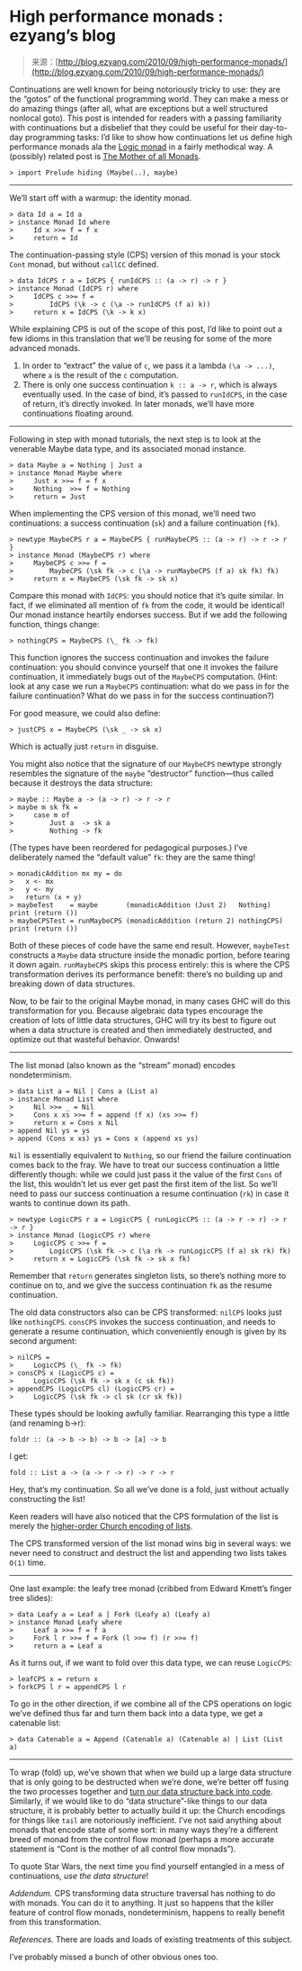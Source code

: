 <!--yml
category: 未分类
date: 2024-07-01 18:18:08
-->

# High performance monads : ezyang’s blog

> 来源：[http://blog.ezyang.com/2010/09/high-performance-monads/](http://blog.ezyang.com/2010/09/high-performance-monads/)

Continuations are well known for being notoriously tricky to use: they are the “gotos” of the functional programming world. They can make a mess or do amazing things (after all, what are exceptions but a well structured nonlocal goto). This post is intended for readers with a passing familiarity with continuations but a disbelief that they could be useful for their day-to-day programming tasks: I’d like to show how continuations let us define high performance monads ala the [Logic monad](http://hackage.haskell.org/package/logict) in a fairly methodical way. A (possibly) related post is [The Mother of all Monads](http://blog.sigfpe.com/2008/12/mother-of-all-monads.html).

```
> import Prelude hiding (Maybe(..), maybe)

```

* * *

We’ll start off with a warmup: the identity monad.

```
> data Id a = Id a
> instance Monad Id where
>     Id x >>= f = f x
>     return = Id

```

The continuation-passing style (CPS) version of this monad is your stock `Cont` monad, but without `callCC` defined.

```
> data IdCPS r a = IdCPS { runIdCPS :: (a -> r) -> r }
> instance Monad (IdCPS r) where
>     IdCPS c >>= f =
>         IdCPS (\k -> c (\a -> runIdCPS (f a) k))
>     return x = IdCPS (\k -> k x)

```

While explaining CPS is out of the scope of this post, I’d like to point out a few idioms in this translation that we’ll be reusing for some of the more advanced monads.

1.  In order to “extract” the value of `c`, we pass it a lambda `(\a -> ...)`, where `a` is the result of the `c` computation.
2.  There is only one success continuation `k :: a -> r`, which is always eventually used. In the case of bind, it’s passed to `runIdCPS`, in the case of return, it’s directly invoked. In later monads, we’ll have more continuations floating around.

* * *

Following in step with monad tutorials, the next step is to look at the venerable Maybe data type, and its associated monad instance.

```
> data Maybe a = Nothing | Just a
> instance Monad Maybe where
>     Just x >>= f = f x
>     Nothing  >>= f = Nothing
>     return = Just

```

When implementing the CPS version of this monad, we’ll need two continuations: a success continuation (`sk`) and a failure continuation (`fk`).

```
> newtype MaybeCPS r a = MaybeCPS { runMaybeCPS :: (a -> r) -> r -> r }
> instance Monad (MaybeCPS r) where
>     MaybeCPS c >>= f =
>         MaybeCPS (\sk fk -> c (\a -> runMaybeCPS (f a) sk fk) fk)
>     return x = MaybeCPS (\sk fk -> sk x)

```

Compare this monad with `IdCPS`: you should notice that it’s quite similar. In fact, if we eliminated all mention of `fk` from the code, it would be identical! Our monad instance heartily endorses success. But if we add the following function, things change:

```
> nothingCPS = MaybeCPS (\_ fk -> fk)

```

This function ignores the success continuation and invokes the failure continuation: you should convince yourself that one it invokes the failure continuation, it immediately bugs out of the `MaybeCPS` computation. (Hint: look at any case we run a `MaybeCPS` continuation: what do we pass in for the failure continuation? What do we pass in for the success continuation?)

For good measure, we could also define:

```
> justCPS x = MaybeCPS (\sk _ -> sk x)

```

Which is actually just `return` in disguise.

You might also notice that the signature of our `MaybeCPS` newtype strongly resembles the signature of the `maybe` “destructor” function—thus called because it destroys the data structure:

```
> maybe :: Maybe a -> (a -> r) -> r -> r
> maybe m sk fk =
>     case m of
>         Just a  -> sk a
>         Nothing -> fk

```

(The types have been reordered for pedagogical purposes.) I’ve deliberately named the “default value” `fk`: they are the same thing!

```
> monadicAddition mx my = do
>   x <- mx
>   y <- my
>   return (x + y)
> maybeTest    = maybe       (monadicAddition (Just 2)   Nothing)    print (return ())
> maybeCPSTest = runMaybeCPS (monadicAddition (return 2) nothingCPS) print (return ())

```

Both of these pieces of code have the same end result. However, `maybeTest` constructs a `Maybe` data structure inside the monadic portion, before tearing it down again. `runMaybeCPS` skips this process entirely: this is where the CPS transformation derives its performance benefit: there’s no building up and breaking down of data structures.

Now, to be fair to the original Maybe monad, in many cases GHC will do this transformation for you. Because algebraic data types encourage the creation of lots of little data structures, GHC will try its best to figure out when a data structure is created and then immediately destructed, and optimize out that wasteful behavior. Onwards!

* * *

The list monad (also known as the “stream” monad) encodes nondeterminism.

```
> data List a = Nil | Cons a (List a)
> instance Monad List where
>     Nil >>= _ = Nil
>     Cons x xs >>= f = append (f x) (xs >>= f)
>     return x = Cons x Nil
> append Nil ys = ys
> append (Cons x xs) ys = Cons x (append xs ys)

```

`Nil` is essentially equivalent to `Nothing`, so our friend the failure continuation comes back to the fray. We have to treat our success continuation a little differently though: while we could just pass it the value of the first `Cons` of the list, this wouldn’t let us ever get past the first item of the list. So we’ll need to pass our success continuation a resume continuation (`rk`) in case it wants to continue down its path.

```
> newtype LogicCPS r a = LogicCPS { runLogicCPS :: (a -> r -> r) -> r -> r }
> instance Monad (LogicCPS r) where
>     LogicCPS c >>= f =
>         LogicCPS (\sk fk -> c (\a rk -> runLogicCPS (f a) sk rk) fk)
>     return x = LogicCPS (\sk fk -> sk x fk)

```

Remember that `return` generates singleton lists, so there’s nothing more to continue on to, and we give the success continuation `fk` as the resume continuation.

The old data constructors also can be CPS transformed: `nilCPS` looks just like `nothingCPS`. `consCPS` invokes the success continuation, and needs to generate a resume continuation, which conveniently enough is given by its second argument:

```
> nilCPS =
>     LogicCPS (\_ fk -> fk)
> consCPS x (LogicCPS c) =
>     LogicCPS (\sk fk -> sk x (c sk fk))
> appendCPS (LogicCPS cl) (LogicCPS cr) =
>     LogicCPS (\sk fk -> cl sk (cr sk fk))

```

These types should be looking awfully familiar. Rearranging this type a little (and renaming b→r):

```
foldr :: (a -> b -> b) -> b -> [a] -> b

```

I get:

```
fold :: List a -> (a -> r -> r) -> r -> r

```

Hey, that’s my continuation. So all we’ve done is a fold, just without actually constructing the list!

Keen readers will have also noticed that the CPS formulation of the list is merely the [higher-order Church encoding of lists](http://en.wikipedia.org/wiki/Church_encoding#Higher-order_function).

The CPS transformed version of the list monad wins big in several ways: we never need to construct and destruct the list and appending two lists takes `O(1)` time.

* * *

One last example: the leafy tree monad (cribbed from Edward Kmett’s finger tree slides):

```
> data Leafy a = Leaf a | Fork (Leafy a) (Leafy a)
> instance Monad Leafy where
>     Leaf a >>= f = f a
>     Fork l r >>= f = Fork (l >>= f) (r >>= f)
>     return a = Leaf a

```

As it turns out, if we want to fold over this data type, we can reuse `LogicCPS`:

```
> leafCPS x = return x
> forkCPS l r = appendCPS l r

```

To go in the other direction, if we combine all of the CPS operations on logic we’ve defined thus far and turn them back into a data type, we get a catenable list:

```
> data Catenable a = Append (Catenable a) (Catenable a) | List (List a)

```

* * *

To wrap (fold) up, we’ve shown that when we build up a large data structure that is only going to be destructed when we’re done, we’re better off fusing the two processes together and [turn our data structure back into code](http://blog.ezyang.com/2010/09/data-is-code/). Similarly, if we would like to do “data structure”-like things to our data structure, it is probably better to actually build it up: the Church encodings for things like `tail` are notoriously inefficient. I’ve not said anything about monads that encode state of some sort: in many ways they’re a different breed of monad from the control flow monad (perhaps a more accurate statement is “Cont is the mother of all control flow monads”).

To quote Star Wars, the next time you find yourself entangled in a mess of continuations, *use the data structure*!

*Addendum.* CPS transforming data structure traversal has nothing to do with monads. You can do it to anything. It just so happens that the killer feature of control flow monads, nondeterminism, happens to really benefit from this transformation.

*References.* There are loads and loads of existing treatments of this subject.

I’ve probably missed a bunch of other obvious ones too.